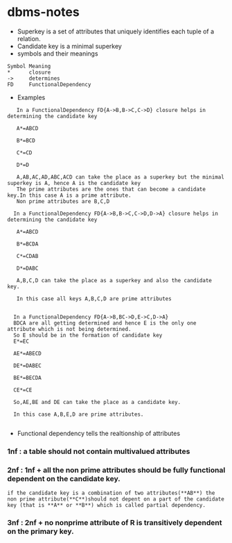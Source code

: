# dbms-notes
- Superkey is a set of attributes that uniquely identifies each tuple of a relation.
- Candidate key is a minimal superkey
- symbols and their meanings
```
Symbol Meaning
*      closure
->     determines
FD     FunctionalDependency

```
- Examples
``` 
   In a FunctionalDependency FD{A->B,B->C,C->D} closure helps in determining the candidate key 

   A*=ABCD
 
   B*=BCD
 
   C*=CD
 
   D*=D
 
   A,AB,AC,AD,ABC,ACD can take the place as a superkey but the minimal superkey is A, hence A is the candidate key 
   The prime attributes are the ones that can become a candidate key.In this case A is a prime attribute.
   Non prime attributes are B,C,D
  ```
 ```
   In a FunctionalDependency FD{A->B,B->C,C->D,D->A} closure helps in determining the candidate key 

    A*=ABCD
 
    B*=BCDA
  
    C*=CDAB
 
    D*=DABC
 
    A,B,C,D can take the place as a superkey and also the candidate key.
    
    In this case all keys A,B,C,D are prime attributes
   
```
 ```
   In a FunctionalDependency FD{A->B,BC->D,E->C,D->A} 
   BDCA are all getting determined and hence E is the only one attribute which is not being determined.
   So E should be in the formation of candidate key
   E*=EC
   
   AE*=ABECD
   
   DE*=DABEC
   
   BE*=BECDA
   
   CE*=CE
   
   So,AE,BE and DE can take the place as a candidate key.
    
   In this case A,B,E,D are prime attributes.
   
```
- Functional dependency tells the realtionship of attributes
### 1nf : a table should not contain multivalued attributes
### 2nf : 1nf + all the non prime attributes should be fully functional dependent on the candidate key.
```
if the candidate key is a combination of two attributes(**AB**) the non prime attribute(**C**)should not depent on a part of the candidate key (that is **A** or **B**) which is called partial dependency.
```
### 3nf : 2nf + no nonprime attribute of R is transitively dependent on the primary key.
